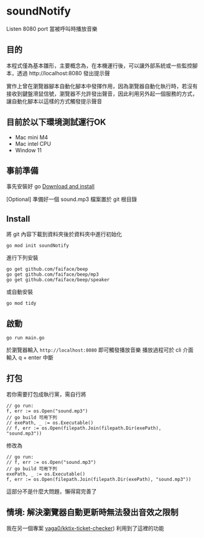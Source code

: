 # soundNotify
Listen 8080 port 當被呼叫時播放音樂

## 目的
本程式僅為基本雛形，主要概念為，在本機運行後，可以讓外部系統或一些監控腳本，透過 http://localhost:8080 發出提示聲

實作上曾在瀏覽器腳本自動化腳本中發揮作用，因為瀏覽器自動化執行時，若沒有接收到鍵盤滑鼠信號，瀏覽器不允許發出聲音，因此利用另外起一個服務的方式，讓自動化腳本以這樣的方式觸發提示聲音

## 目前於以下環境測試運行OK

- Mac mini M4
- Mac intel CPU
- Window 11

## 事前準備

事先安裝好 go [Download and install](https://go.dev/doc/install)

[Optional] 準備好一個 sound.mp3 檔案置於 git 根目錄

## Install

將 git 內容下載到資料夾後於資料夾中進行初始化
```shell
go mod init soundNotify
```

進行下列安裝
```
go get github.com/faiface/beep
go get github.com/faiface/beep/mp3
go get github.com/faiface/beep/speaker
```
或自動安裝
```
go mod tidy
```

## 啟動
```
go run main.go
```

於瀏覽器輸入 ```http://localhost:8080``` 即可觸發播放音樂
播放過程可於 cli 介面輸入 q + enter 中斷

## 打包

若你需要打包成執行黨，需自行將
```
// go run:
f, err := os.Open("sound.mp3")
// go build 可用下列
// exePath, _ := os.Executable()
// f, err := os.Open(filepath.Join(filepath.Dir(exePath), "sound.mp3"))
```
修改為
```
// go run:
// f, err := os.Open("sound.mp3")
// go build 可用下列
exePath, _ := os.Executable()
f, err := os.Open(filepath.Join(filepath.Dir(exePath), "sound.mp3"))
```

這部分不是什麼大問題，懶得寫完善了


## 情境: 解決瀏覽器自動更新時無法發出音效之限制

我在另一個專案 [vaga0/kktix-ticket-checker](https://github.com/vaga0/kktix-ticket-checker)) 利用到了這裡的功能
